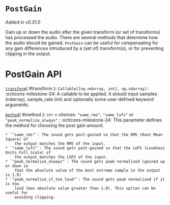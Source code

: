 # `PostGain`

_Added in v0.31.0_

Gain up or down the audio after the given transform (or set of transforms) has
processed the audio. There are several methods that determine how the audio should
be gained. `PostGain` can be useful for compensating for any gain differences introduced
by a (set of) transform(s), or for preventing clipping in the output.

# PostGain API

[`transform`](#transform){ #transform }: `Callable[[np.ndarray, int], np.ndarray]`
:   :octicons-milestone-24: A callable to be applied. It should input
    samples (ndarray), sample_rate (int) and optionally some user-defined
    keyword arguments.

[`method`](#method){ #method }: `str` • choices: `"same_rms"`, `"same_lufs"` or `"peak_normalize_always"`
:   :octicons-milestone-24: This parameter defines the method for choosing the post gain amount.

    * `"same_rms"`: The sound gets post-gained so that the RMS (Root Mean Square) of
        the output matches the RMS of the input.
    * `"same_lufs"`: The sound gets post-gained so that the LUFS (Loudness Units Full Scale) of
        the output matches the LUFS of the input.
    * `"peak_normalize_always"`: The sound gets peak normalized (gained up or down so
        that the absolute value of the most extreme sample in the output is 1.0)
    * `"peak_normalize_if_too_loud"`: The sound gets peak normalized if it is too
        loud (max absolute value greater than 1.0). This option can be useful for
        avoiding clipping.

